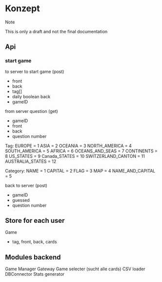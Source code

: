 # Konzept

> [!NOTE]
> This is only a draft and not the final documentation

## Api

### start game

to server to start game (post)

- front
- back
- tag[]
- daily boolean
  back
- gameID

from server question (get)

- gameID
- front
- back
- question number

Tag:
EUROPE = 1
ASIA = 2
OCEANIA = 3
NORTH_AMERICA = 4
SOUTH_AMERICA = 5
AFRICA = 6
OCEANS_AND_SEAS = 7
CONTINENTS = 8
US_STATES = 9
Canada_STATES = 10
SWITZERLAND_CANTON = 11
AUSTRALIA_STATES = 12

Category:
NAME = 1
CAPITAL = 2
FLAG = 3
MAP = 4
NAME_AND_CAPITAL = 5

back to server (post)

- gameID
- guessed
- question number

## Store for each user

Game

- tag, front, back, cards

## Modules backend

Game Manager
Gateway
Game selecter (sucht alle cards)
CSV loader
DBConnector
Stats generator
